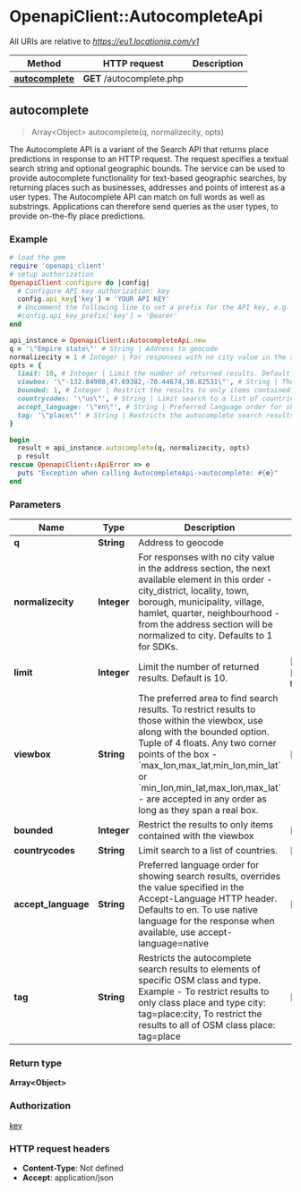 # OpenapiClient::AutocompleteApi

All URIs are relative to *https://eu1.locationiq.com/v1*

Method | HTTP request | Description
------------- | ------------- | -------------
[**autocomplete**](AutocompleteApi.md#autocomplete) | **GET** /autocomplete.php | 



## autocomplete

> Array&lt;Object&gt; autocomplete(q, normalizecity, opts)



The Autocomplete API is a variant of the Search API that returns place predictions in response to an HTTP request.  The request specifies a textual search string and optional geographic bounds.  The service can be used to provide autocomplete functionality for text-based geographic searches, by returning places such as businesses, addresses and points of interest as a user types. The Autocomplete API can match on full words as well as substrings. Applications can therefore send queries as the user types, to provide on-the-fly place predictions.

### Example

```ruby
# load the gem
require 'openapi_client'
# setup authorization
OpenapiClient.configure do |config|
  # Configure API key authorization: key
  config.api_key['key'] = 'YOUR API KEY'
  # Uncomment the following line to set a prefix for the API key, e.g. 'Bearer' (defaults to nil)
  #config.api_key_prefix['key'] = 'Bearer'
end

api_instance = OpenapiClient::AutocompleteApi.new
q = '\"Empire state\"' # String | Address to geocode
normalizecity = 1 # Integer | For responses with no city value in the address section, the next available element in this order - city_district, locality, town, borough, municipality, village, hamlet, quarter, neighbourhood - from the address section will be normalized to city. Defaults to 1 for SDKs.
opts = {
  limit: 10, # Integer | Limit the number of returned results. Default is 10.
  viewbox: '\"-132.84908,47.69382,-70.44674,30.82531\"', # String | The preferred area to find search results.  To restrict results to those within the viewbox, use along with the bounded option. Tuple of 4 floats. Any two corner points of the box - `max_lon,max_lat,min_lon,min_lat` or `min_lon,min_lat,max_lon,max_lat` - are accepted in any order as long as they span a real box. 
  bounded: 1, # Integer | Restrict the results to only items contained with the viewbox
  countrycodes: '\"us\"', # String | Limit search to a list of countries.
  accept_language: '\"en\"', # String | Preferred language order for showing search results, overrides the value specified in the Accept-Language HTTP header. Defaults to en. To use native language for the response when available, use accept-language=native
  tag: '\"place\"' # String | Restricts the autocomplete search results to elements of specific OSM class and type.  Example - To restrict results to only class place and type city: tag=place:city, To restrict the results to all of OSM class place: tag=place
}

begin
  result = api_instance.autocomplete(q, normalizecity, opts)
  p result
rescue OpenapiClient::ApiError => e
  puts "Exception when calling AutocompleteApi->autocomplete: #{e}"
end
```

### Parameters


Name | Type | Description  | Notes
------------- | ------------- | ------------- | -------------
 **q** | **String**| Address to geocode | 
 **normalizecity** | **Integer**| For responses with no city value in the address section, the next available element in this order - city_district, locality, town, borough, municipality, village, hamlet, quarter, neighbourhood - from the address section will be normalized to city. Defaults to 1 for SDKs. | 
 **limit** | **Integer**| Limit the number of returned results. Default is 10. | [optional] [default to 10]
 **viewbox** | **String**| The preferred area to find search results.  To restrict results to those within the viewbox, use along with the bounded option. Tuple of 4 floats. Any two corner points of the box - &#x60;max_lon,max_lat,min_lon,min_lat&#x60; or &#x60;min_lon,min_lat,max_lon,max_lat&#x60; - are accepted in any order as long as they span a real box.  | [optional] 
 **bounded** | **Integer**| Restrict the results to only items contained with the viewbox | [optional] 
 **countrycodes** | **String**| Limit search to a list of countries. | [optional] 
 **accept_language** | **String**| Preferred language order for showing search results, overrides the value specified in the Accept-Language HTTP header. Defaults to en. To use native language for the response when available, use accept-language&#x3D;native | [optional] 
 **tag** | **String**| Restricts the autocomplete search results to elements of specific OSM class and type.  Example - To restrict results to only class place and type city: tag&#x3D;place:city, To restrict the results to all of OSM class place: tag&#x3D;place | [optional] 

### Return type

**Array&lt;Object&gt;**

### Authorization

[key](../README.md#key)

### HTTP request headers

- **Content-Type**: Not defined
- **Accept**: application/json

